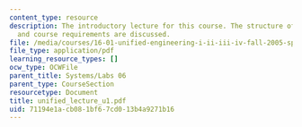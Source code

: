 ```yaml
---
content_type: resource
description: The introductory lecture for this course. The structure of the course
  and course requirements are discussed.
file: /media/courses/16-01-unified-engineering-i-ii-iii-iv-fall-2005-spring-2006/71194e1acb081bf67cd013b4a9271b16_unified_lecture_u1.pdf
file_type: application/pdf
learning_resource_types: []
ocw_type: OCWFile
parent_title: Systems/Labs 06
parent_type: CourseSection
resourcetype: Document
title: unified_lecture_u1.pdf
uid: 71194e1a-cb08-1bf6-7cd0-13b4a9271b16
---
```

